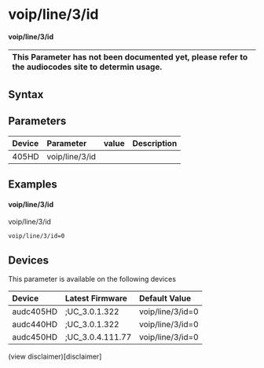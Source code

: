 ﻿---
description: voip/line/3/id
search: false
---

# voip/line/3/id

#### voip/line/3/id


| This Parameter has not been documented yet, please refer to the audiocodes site to determin usage.  | 
| :--- |

## Syntax

## Parameters
|Device|Parameter|value|Description|
|:---|:---|:---|:---|
| 405HD | voip/line/3/id |  |  |

## Examples
#### voip/line/3/id

voip/line/3/id

```
voip/line/3/id=0
```

## Devices
This parameter is available on the following devices

| Device | Latest Firmware | Default Value |
|:---|:---|:---|
| audc405HD | ;UC_3.0.1.322 | voip/line/3/id=0 
| audc440HD | ;UC_3.0.1.322 | voip/line/3/id=0 
| audc450HD | ;UC_3.0.4.111.77 | voip/line/3/id=0 

(view disclaimer)[disclaimer]
